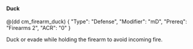 #### Duck

@(dd cm_firearm_duck)
{ "Type": "Defense",
	"Modifier": "mD",
	"Prereq": "Firearms 2",
	"ACR": "0"
}

Duck or evade while holding the firearm to avoid incoming fire.
